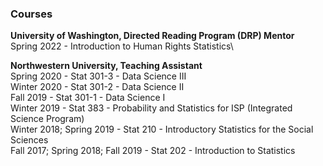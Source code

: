 ### Courses

**University of Washington, Directed Reading Program (DRP) Mentor** \
Spring 2022 - Introduction to Human Rights Statistics\


**Northwestern University, Teaching Assistant** \
Spring 2020 - Stat 301-3 - Data Science III \
Winter 2020 - Stat 301-2 - Data Science II \
Fall 2019 - Stat 301-1 - Data Science I \
Winter 2019 - Stat 383 - Probability and Statistics for ISP (Integrated Science Program) \
Winter 2018; Spring 2019 - Stat 210 - Introductory Statistics for the Social Sciences \
Fall 2017; Spring 2018; Fall 2019 - Stat 202 - Introduction to Statistics 
